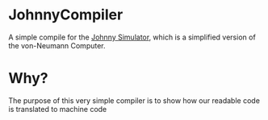 # JohnnyCompiler

A simple compile for the [Johnny Simulator](https://osdn.net/projects/sfnet_johnnysimulator/downloads/Manuals%20(Multi-Lang)/Johnny-Manual-EN.pdf/), which is a simplified version of the von-Neumann Computer.

# Why?

The purpose of this very simple compiler is to show how our readable code is translated to machine code
